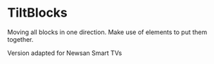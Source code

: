TiltBlocks
==========

Moving all blocks in one direction. Make use of elements to put them together.

Version adapted for Newsan Smart TVs
